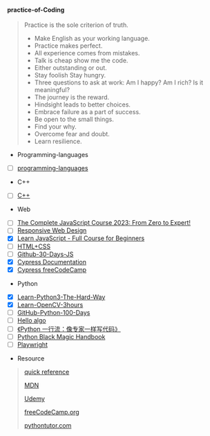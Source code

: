 #### practice-of-Coding

> Practice is the sole criterion of truth.
>
> - Make English as your working language.
> - Practice makes perfect.
> - All experience comes from mistakes.
> - Talk is cheap show me the code.
> - Either outstanding or out.
> - Stay foolish Stay hungry.
> - Three questions to ask at work: Am I happy? Am I rich? Is it meaningful?
> - The journey is the reward.
> - Hindsight leads to better choices.
> - Embrace failure as a part of success.
> - Be open to the small things.
> - Find your why.
> - Overcome fear and doubt.
> - Learn resilience.

- Programming-languages

- [ ] [programming-languages](https://www.coursera.org/learn/programming-languages)

- C++

- [ ] [C++](https://www.youtube.com/watch?v=SfGuIVzE_Os&list=PLlrATfBNZ98dudnM48yfGUldqGD0S4FFb&index=5)

- Web

- [ ] [The Complete JavaScript Course 2023: From Zero to Expert!](https://www.bilibili.com/video/BV1vA4y197C7/?spm_id_from=333.999.0.0&vd_source=6e8bee86f4b9f15cf78dbd4146208095)
- [ ] [Responsive Web Design](https://www.freecodecamp.org/learn/2022/responsive-web-design/)
- [x] [Learn JavaScript - Full Course for Beginners](https://www.youtube.com/watch?v=PkZNo7MFNFg&list=PLWKjhJtqVAbleDe3_ZA8h3AO2rXar-q2V)
- [ ] [HTML+CSS](https://www.bilibili.com/video/BV1A34y1e7wL/?spm_id_from=333.999.0.0)
- [ ] [Github-30-Days-JS](https://github.com/Asabeneh/30-Days-Of-JavaScript)
- [x] [Cypress Documentation](https://docs.cypress.io/guides/overview/why-cypress)
- [x] [Cypress freeCodeCamp](https://www.youtube.com/watch?v=u8vMu7viCm8)

- Python

- [x] [Learn-Python3-The-Hard-Way](https://www.bookstack.cn/read/LearnPython3TheHardWay/spilt.1.learn-py3.md)
- [x] [Learn-OpenCV-3hours](https://www.bilibili.com/video/BV16K411W7x9/?spm_id_from=333.999.0.0)
- [ ] [GitHub-Python-100-Days](https://github.com/jackfrued/Python-100-Days)
- [ ] [Hello algo](https://www.hello-algo.com/)
- [ ] [《Python 一行流：像专家一样写代码》](<[https://github.com/MackDing/practice-of-Rhythm/blob/master/Books/Python%E4%B8%80%E8%A1%8C%E6%B5%81%EF%BC%9A%E5%83%8F%E4%B8%93%E5%AE%B6%E4%B8%80%E6%A0%B7%E5%86%99%E4%BB%A3%E7%A0%81.pdf](https://github.com/MackDing/practice-of-Rhythm/blob/master/Books/Python%E4%B8%80%E8%A1%8C%E6%B5%81%EF%BC%9A%E5%83%8F%E4%B8%93%E5%AE%B6%E4%B8%80%E6%A0%B7%E5%86%99%E4%BB%A3%E7%A0%81.pdf)https://github.com/MackDing/practice-of-Rhythm/blob/master/Books/Python%E4%B8%80%E8%A1%8C%E6%B5%81%EF%BC%9A%E5%83%8F%E4%B8%93%E5%AE%B6%E4%B8%80%E6%A0%B7%E5%86%99%E4%BB%A3%E7%A0%81.pdf>)
- [ ] [Python Black Magic Handbook](https://magic.iswbm.com/)
- [ ] [Playwright](https://playwright.dev/docs/intro)

- Resource

> [quick reference](https://quickref.me/)
>
> [MDN](https://developer.mozilla.org/zh-CN/docs/Learn)
>
> [Udemy](https://www.udemy.com/)
>
> [freeCodeCamp.org](https://coderadio.freecodecamp.org/)
>
> [pythontutor.com](https://pythontutor.com/)
